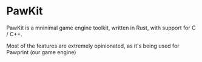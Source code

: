# PawKit

PawKit is a mninimal game engine toolkit, written in Rust, with support for C / C++.

Most of the features are extremely opinionated, as it's being used for Pawprint (our game engine)
